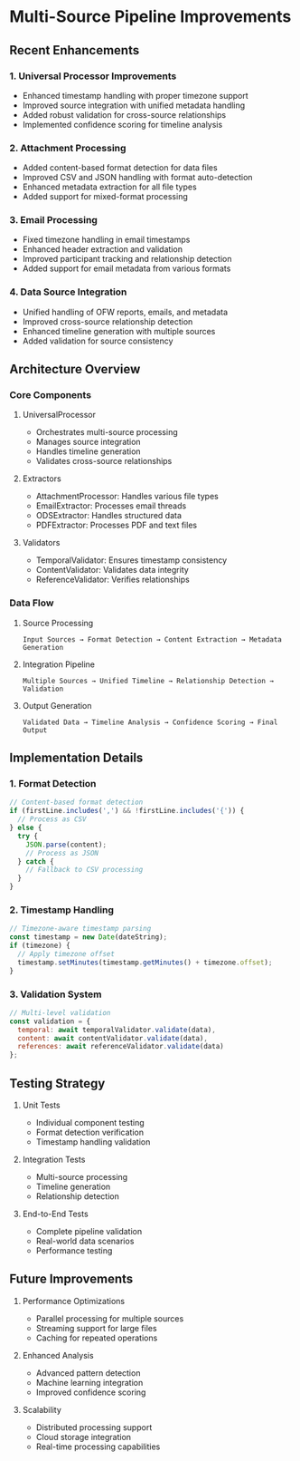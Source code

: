 # Multi-Source Pipeline Improvements

## Recent Enhancements

### 1. Universal Processor Improvements
- Enhanced timestamp handling with proper timezone support
- Improved source integration with unified metadata handling
- Added robust validation for cross-source relationships
- Implemented confidence scoring for timeline analysis

### 2. Attachment Processing
- Added content-based format detection for data files
- Improved CSV and JSON handling with format auto-detection
- Enhanced metadata extraction for all file types
- Added support for mixed-format processing

### 3. Email Processing
- Fixed timezone handling in email timestamps
- Enhanced header extraction and validation
- Improved participant tracking and relationship detection
- Added support for email metadata from various formats

### 4. Data Source Integration
- Unified handling of OFW reports, emails, and metadata
- Improved cross-source relationship detection
- Enhanced timeline generation with multiple sources
- Added validation for source consistency

## Architecture Overview

### Core Components

1. UniversalProcessor
   - Orchestrates multi-source processing
   - Manages source integration
   - Handles timeline generation
   - Validates cross-source relationships

2. Extractors
   - AttachmentProcessor: Handles various file types
   - EmailExtractor: Processes email threads
   - ODSExtractor: Handles structured data
   - PDFExtractor: Processes PDF and text files

3. Validators
   - TemporalValidator: Ensures timestamp consistency
   - ContentValidator: Validates data integrity
   - ReferenceValidator: Verifies relationships

### Data Flow

1. Source Processing
   ```
   Input Sources → Format Detection → Content Extraction → Metadata Generation
   ```

2. Integration Pipeline
   ```
   Multiple Sources → Unified Timeline → Relationship Detection → Validation
   ```

3. Output Generation
   ```
   Validated Data → Timeline Analysis → Confidence Scoring → Final Output
   ```

## Implementation Details

### 1. Format Detection
```javascript
// Content-based format detection
if (firstLine.includes(',') && !firstLine.includes('{')) {
  // Process as CSV
} else {
  try {
    JSON.parse(content);
    // Process as JSON
  } catch {
    // Fallback to CSV processing
  }
}
```

### 2. Timestamp Handling
```javascript
// Timezone-aware timestamp parsing
const timestamp = new Date(dateString);
if (timezone) {
  // Apply timezone offset
  timestamp.setMinutes(timestamp.getMinutes() + timezone.offset);
}
```

### 3. Validation System
```javascript
// Multi-level validation
const validation = {
  temporal: await temporalValidator.validate(data),
  content: await contentValidator.validate(data),
  references: await referenceValidator.validate(data)
};
```

## Testing Strategy

1. Unit Tests
   - Individual component testing
   - Format detection verification
   - Timestamp handling validation

2. Integration Tests
   - Multi-source processing
   - Timeline generation
   - Relationship detection

3. End-to-End Tests
   - Complete pipeline validation
   - Real-world data scenarios
   - Performance testing

## Future Improvements

1. Performance Optimizations
   - Parallel processing for multiple sources
   - Streaming support for large files
   - Caching for repeated operations

2. Enhanced Analysis
   - Advanced pattern detection
   - Machine learning integration
   - Improved confidence scoring

3. Scalability
   - Distributed processing support
   - Cloud storage integration
   - Real-time processing capabilities
